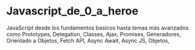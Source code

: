 # Javascript_de_0_a_heroe
JavaScript desde los fundamentos basicos  hasta temas más avanzados como Prototypes, Delegation, Classes, Ajax, Promises, Generadores, Orientado a Objetos, Fetch API, Async Await, Async JS, Objetos,
